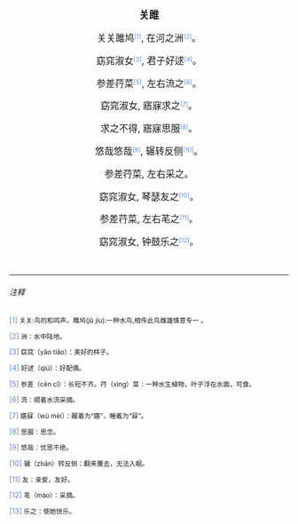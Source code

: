 <head>
    <style>
    a {
        color: rgb(95, 136, 224);
        font-size: small;
        text-decoration: none;
    }
    h1 {
        text-align: center;
        font-size: large;
    }
    .pre {
        text-indent: 2em;
        font-size: small;
    }
    .main {
        text-indent: 2em;
        font-size: larger;
    }
    .main_center {
        text-align: center;
        font-size: larger;
    }
    .comment {
        font-size: smaller;
    }
    .img-responsive {
        display: inline;
        width: 1em;
        height: 1em;
    }
    </style>
</head>

<body>
<h1> 关雎 </h1>
<p class="main_center">关关雎鸠<a href="#1"><sup>[1]</sup></a>, 在河之洲<a href="#2"><sup>[2]</sup></a>。</p>
<p class="main_center">窈窕淑女<a href="#3"><sup>[3]</sup></a>, 君子好逑<a href="#4"><sup>[4]</sup></a>。</p>
<p class="main_center">参差荇菜<a href="#5"><sup>[5]</sup></a>, 左右流之<a href="#6"><sup>[6]</sup></a>。</p>
<p class="main_center">窈窕淑女, 寤寐求之<a href="#7"><sup>[7]</sup></a>。</p>
<p class="main_center">求之不得, 寤寐思服<a href="#8"><sup>[8]</sup></a>。</p>
<p class="main_center">悠哉悠哉<a href="#9"><sup>[9]</sup></a>, 辗转反侧<a href="#10"><sup>[10]</sup></a>。</p>
<p class="main_center">参差荇菜, 左右采之。</p>
<p class="main_center">窈窕淑女, 琴瑟友之<a href="#11"><sup>[10]</sup></a>。</p>
<p class="main_center">参差荇菜, 左右芼之<a href="#12"><sup>[11]</sup></a>。</p>
<p class="main_center">窈窕淑女, 钟鼓乐之<a href="#13"><sup>[12]</sup></a>。</p>
<br>
<hr>

<h6> 注释 </h6>

<p class="comment"><a id="1">[1]</a> 关关:鸟的和鸣声。雎鸠(jū jiu):一种水鸟,相传此鸟雌雄情意专一 。</p>
<p class="comment"><a id="2">[2]</a> 洲：水中陆地。</p>
<p class="comment"><a id="3">[3]</a> 窈窕（yǎo tiǎo）：美好的样子。</p>
<p class="comment"><a id="4">[4]</a> 好逑（qiú）：好配偶。 </p>
<p class="comment"><a id="5">[5]</a> 参差（cēn cī）：长短不齐。荇（xìnɡ）菜：一种水生植物，叶子浮在水面，可食。</p>
<p class="comment"><a id="6">[6]</a> 流：顺着水流采摘。 </p>
<p class="comment"><a id="7">[7]</a> 寤寐（wù mèi）：醒着为“寤”，睡着为“寐”。</p>
<p class="comment"><a id="8">[8]</a> 思服：思念。 </p>
<p class="comment"><a id="9">[9]</a> 悠哉：忧思不绝。</p>
<p class="comment"><a id="10">[10]</a> 辗（zhǎn）转反侧：翻来覆去，无法入眠。</p>
<p class="comment"><a id="11">[11]</a> 友：亲爱，友好。</p>
<p class="comment"><a id="12">[12]</a> 芼（mào）：采摘。</p>
<p class="comment"><a id="13">[13]</a> 乐之：使她快乐。</p>
</body>
